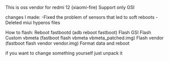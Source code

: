 This is oss vendor for redmi 12 (xiaomi-fire)
Support only GSI

changes I made:
-Fixed the problem of sensors that led to soft reboots 
-Deleted miui hyperos files

How to flash:
Reboot fastbootd (adb reboot fastboot)
Flash GSI
Flash Custom vbmeta (fastboot flash vbmeta vbmeta_patched.img)
Flash vendor (fastboot flash vendor vendor.img)
Format data and reboot

if you want to change something yourself just unpack it 